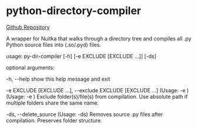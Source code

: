 # python-directory-compiler
[Github Repository](https://github.com/KrazyKirby99999/python-directory-compiler)

A wrapper for Nuitka that walks through a directory tree and compiles all .py Python source files into (.so/.pyd) files.

usage: py-dir-compiler [-h] [-e EXCLUDE [EXCLUDE ...]] [-ds]

optional arguments:

  -h, --help            show this help message and exit

  -e EXCLUDE [EXCLUDE ...], --exclude EXCLUDE [EXCLUDE ...]
                        (Usage: -e <filename>) (Usage: -e <foldername>)
                        Exclude folder(s)/file(s) from compilation. Use
                        absolute path if multiple folders share the same name.

  -ds, --delete_source  (Usage: -ds) Removes source .py files after
                        compilation. Preserves folder structure.
